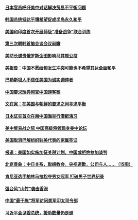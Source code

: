 #### [日本官员呼吁美中对话解决贸易不平衡问题](../pages/z__yoerrvp/4576142.md) 

#### [韩国总统抵达平壤希望促成半岛永久和平](../pages/z__yoerrvp/4576130.md) 

#### [美国和印度首次开展师级“准备战争”联合训练](../pages/z__yoerrvp/4576088.md) 

#### [第三次朝韩首脑会谈会议前瞻](../pages/z__yoerrvp/4576023.md) 

#### [美防长谴责俄罗斯企图影响马其顿公投](../pages/z__yoerrvp/4576014.md) 

#### [美报告：中国不愿缅甸发生冲突可能也不希望其达全面和平](../pages/z__yoerrvp/4576007.md) 

#### [巴勒斯坦人不信任美国为诚实调停者](../pages/z__yoerrvp/4575087.md) 

#### [中国要求瑞典彻查中国游客案](../pages/z__yoerrvp/4574640.md) 

#### [文在寅：在美国与朝鲜的要求之间寻求平衡](../pages/z__yoerrvp/4574568.md) 

#### [日本证实首次在南中国海举行潜艇演习](../pages/z__yoerrvp/4574490.md) 

#### [美中贸易战之际 中国高级将领现身美中论坛](../pages/z__yoerrvp/4574483.md) 

#### [美国取消巴解组织驻美代表的家属签证](../pages/z__yoerrvp/4574467.md) 

#### [报道：美国如实施加征关税计划，中国或拒绝参加谈判](../pages/z__yoerrvp/4574437.md) 

#### [北京景象：中日关系，取缔教会，央视道歉，公司与人……（15图）](../pages/z__yoerrvp/4571326.md) 

#### [肯尼亚选手柏林马拉松夺男女冠军 打破男子世界纪录](../pages/z__yoerrvp/4573817.md) 

#### [强台风“山竹”袭击香港](../pages/z__yoerrvp/4573725.md) 

#### [中国“最干练”将军访问美军印太司令部 ](../pages/z__yoerrvp/4573597.md) 

#### [习近平会见委总统，援助数量仍是谜](../pages/z__yoerrvp/4573532.md) 

